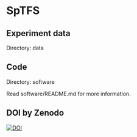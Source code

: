 # SpTFS

## Experiment data

Directory: data

## Code

Directory: software

Read software/README.md for more information.

## DOI by Zenodo

[![DOI](https://zenodo.org/badge/257831977.svg)](https://zenodo.org/badge/latestdoi/257831977)
